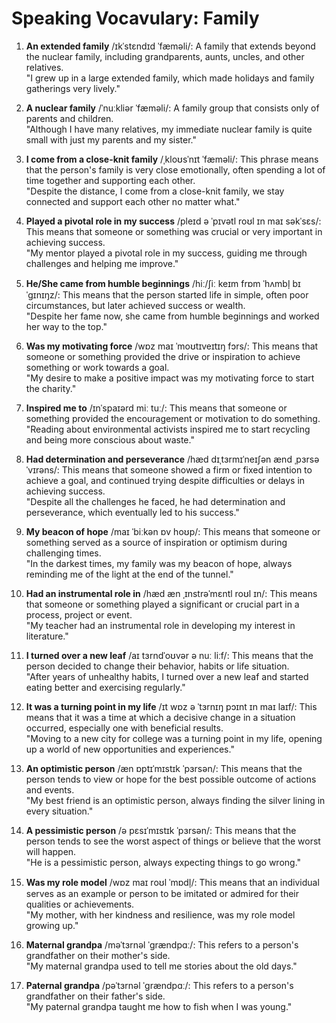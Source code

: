 # Speaking Vocavulary: Family

1. **An extended family** /ɪkˈstɛndɪd ˈfæməli/: A family that extends beyond the nuclear family, including grandparents, aunts, uncles, and other relatives.   
"I grew up in a large extended family, which made holidays and family gatherings very lively."

2. **A nuclear family** /ˈnuːkliər ˈfæməli/: A family group that consists only of parents and children.   
"Although I have many relatives, my immediate nuclear family is quite small with just my parents and my sister."

1. **I come from a close-knit family** /ˌkloʊsˈnɪt ˈfæməli/: This phrase means that the person's family is very close emotionally, often spending a lot of time together and supporting each other.   
"Despite the distance, I come from a close-knit family, we stay connected and support each other no matter what."

1. **Played a pivotal role in my success** /pleɪd ə ˈpɪvətl roʊl ɪn maɪ səkˈsɛs/: This means that someone or something was crucial or very important in achieving success.   
"My mentor played a pivotal role in my success, guiding me through challenges and helping me improve."

1. **He/She came from humble beginnings** /hiː/ʃiː keɪm frɒm ˈhʌmbl̩ bɪˈgɪnɪŋz/: This means that the person started life in simple, often poor circumstances, but later achieved success or wealth.   
"Despite her fame now, she came from humble beginnings and worked her way to the top."

1. **Was my motivating force** /wɒz maɪ ˈmoʊtɪveɪtɪŋ fɔrs/: This means that someone or something provided the drive or inspiration to achieve something or work towards a goal.   
"My desire to make a positive impact was my motivating force to start the charity."

1. **Inspired me to** /ɪnˈspaɪərd miː tuː/: This means that someone or something provided the encouragement or motivation to do something.   
"Reading about environmental activists inspired me to start recycling and being more conscious about waste."

1. **Had determination and perseverance** /hæd dɪˌtɜrmɪˈneɪʃən ænd ˌpɜrsəˈvɪrəns/: This means that someone showed a firm or fixed intention to achieve a goal, and continued trying despite difficulties or delays in achieving success.   
"Despite all the challenges he faced, he had determination and perseverance, which eventually led to his success."

1. **My beacon of hope** /maɪ ˈbiːkən ɒv hoʊp/: This means that someone or something served as a source of inspiration or optimism during challenging times.   
"In the darkest times, my family was my beacon of hope, always reminding me of the light at the end of the tunnel."

1. **Had an instrumental role in** /hæd æn ˌɪnstrəˈmɛntl roʊl ɪn/: This means that someone or something played a significant or crucial part in a process, project or event.   
"My teacher had an instrumental role in developing my interest in literature."

1. **I turned over a new leaf** /aɪ tɜrndˈoʊvər ə nuː liːf/: This means that the person decided to change their behavior, habits or life situation.   
"After years of unhealthy habits, I turned over a new leaf and started eating better and exercising regularly."

1. **It was a turning point in my life** /ɪt wɒz ə ˈtɜrnɪŋ pɔɪnt ɪn maɪ laɪf/: This means that it was a time at which a decisive change in a situation occurred, especially one with beneficial results.   
"Moving to a new city for college was a turning point in my life, opening up a world of new opportunities and experiences."

1. **An optimistic person** /æn ɒptɪˈmɪstɪk ˈpɜrsən/: This means that the person tends to view or hope for the best possible outcome of actions and events.   
"My best friend is an optimistic person, always finding the silver lining in every situation."

1. **A pessimistic person** /ə pɛsɪˈmɪstɪk ˈpɜrsən/: This means that the person tends to see the worst aspect of things or believe that the worst will happen.   
"He is a pessimistic person, always expecting things to go wrong."

1. **Was my role model** /wɒz maɪ roʊl ˈmɒdl̩/: This means that an individual serves as an example or person to be imitated or admired for their qualities or achievements.   
"My mother, with her kindness and resilience, was my role model growing up."

1. **Maternal grandpa** /məˈtɜrnəl ˈɡrændpɑː/: This refers to a person's grandfather on their mother's side.   
"My maternal grandpa used to tell me stories about the old days."

1. **Paternal grandpa** /pəˈtɜrnəl ˈɡrændpɑː/: This refers to a person's grandfather on their father's side.   
"My paternal grandpa taught me how to fish when I was young."
